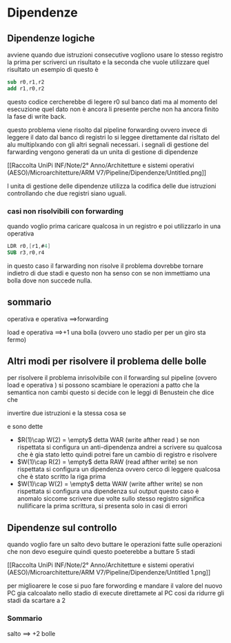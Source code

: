# Dipendenze

## Dipendenze logiche

avviene quando due istruzioni consecutive vogliono usare lo stesso registro la prima per scriverci un risultato e la seconda che vuole utilizzare quel risultato un esempio di questo è

```nasm
sub r0,r1,r2
add r1,r0,r2
```

questo codice cercherebbe di legere r0 sul banco dati ma al momento del esecuzione quel dato non è ancora li presente perche non ha ancora finito la fase di write back.

questo problema viene risolto dal pipeline forwarding ovvero invece di leggere il dato dal banco di registri lo si leggee direttamente dal risltato del alu multiplxando con gli altri segnali necessari. i segnali di gestione del farwarding vengono generati da un unita di gestione di dipendenze

[[Raccolta UniPi INF/Note/2° Anno/Architetture e sistemi operativi (AESO)/Microarchitetture/ARM V7/Pipeline/Dipendenze/Untitled.png]]

l unita di gestione delle dipendenze utilizza la codifica delle due istruzioni controllando che due registri siano uguali.

### casi non risolvibili con forwarding

quando voglio prima caricare qualcosa in un registro e poi utilizzarlo in una operativa

```nasm
LDR r0,[r1,#4]
SUB r3,r0,r4
```

in questo caso il farwarding non risolve il problema dovrebbe tornare indietro di due stadi e questo non ha senso con se non immettiamo una bolla dove non succede nulla.

## sommario

operativa e operativa $\implies$forwarding

load e operativa $\implies$+1 una bolla (ovvero uno stadio per per un giro sta fermo)

## Altri modi per risolvere il problema delle bolle

per risolvere il problema inrisolvibile con il forwarding sul pipeline  (ovvero load e operativa ) si possono scambiare le operazioni a patto che la semantica non cambi questo si decide con le leggi di Benustein che dice che

invertire due istruzioni e la stessa cosa se

e sono dette

- $R(1)\cap W(2) = \empty$   detta WAR (write afther read ) se non rispettata si configura un anti-dipendenza andrei a scrivere su qualcosa che è gia stato letto quindi potrei fare un cambio di registro e risolvere
- $W(1)\cap R(2) = \empty$  detta RAW (read afther write) se non rispettata si configura  un dipendenza ovvero cerco di leggere qualcosa che è stato scritto la riga prima
- $W(1)\cap W(2) = \empty$ detta WAW (write afther write) se non rispettata si configura una dipendenza sul output questo caso è anomalo  siccome scrivere due volte sullo stesso registro significa nullificare la prima scrittura, si presenta solo in casi di errori

## Dipendenze sul controllo

quando voglio fare un salto devo buttare le operazioni fatte sulle operazioni che non devo eseguire quindi questo poeterebbe a buttare 5 stadi

[[Raccolta UniPi INF/Note/2° Anno/Architetture e sistemi operativi (AESO)/Microarchitetture/ARM V7/Pipeline/Dipendenze/Untitled 1.png]]

 per miglioarere le cose si puo fare forwording e mandare il valore del nuovo PC gia calcoalato nello stadio di execute direttamete al PC cosi da ridurre gli stadi da scartare a 2

### Sommario

salto $\implies$ +2 bolle
